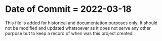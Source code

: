 # Date of Commit = 2022-03-18

This file is added for historical and documentation purposes only.
It should not be modified and updated whatsoever as it does not serve any other purpose but to keep a record of when was this project created.
